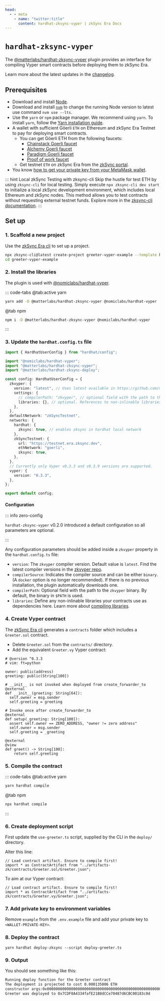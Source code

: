 ```yaml
---
head:
  - - meta
    - name: "twitter:title"
      content: hardhat-zksync-vyper | zkSync Era Docs
---
```


# `hardhat-zksync-vyper`

The [@matterlabs/hardhat-zksync-vyper](https://www.npmjs.com/package/@matterlabs/hardhat-zksync-vyper) plugin provides an interface for compiling Vyper smart contracts before deploying them to zkSync Era.

Learn more about the latest updates in the [changelog](https://github.com/matter-labs/hardhat-zksync/blob/main/packages/hardhat-zksync-vyper/CHANGELOG.md).

## Prerequisites

- Download and install [Node](https://nodejs.org/en/download).
- Download and install [`nvm`](https://github.com/nvm-sh/nvm#installing-and-updating) to change the running Node version to latest use command `nvm use --lts`.
- Use the `yarn` or `npm` package manager. We recommend using `yarn`. To install `yarn`, follow the [Yarn installation guide](https://yarnpkg.com/getting-started/install).
- A wallet with sufficient Göerli `ETH` on Ethereum and zkSync Era Testnet to pay for deploying smart contracts.
  - You can get Göerli ETH from the following faucets:
    - [Chainstack Goerli faucet](https://faucet.chainstack.com/goerli-faucet/)
    - [Alchemy Goerli faucet](https://goerlifaucet.com/)
    - [Paradigm Goerli faucet](https://faucet.paradigm.xyz/)
    - [Proof of work faucet](https://goerli-faucet.pk910.de/)
  - Get testnet `ETH` on zkSync Era from the [zkSync portal](https://goerli.portal.zksync.io/faucet).
- You know [how to get your private key from your MetaMask wallet](https://support.metamask.io/hc/en-us/articles/360015289632-How-to-export-an-account-s-private-key).

::: hint Local zkSync Testing with zksync-cli
Skip the hustle for test ETH by using `zksync-cli` for local testing. Simply execute `npx zksync-cli dev start` to initialize a local zkSync development environment, which includes local Ethereum and zkSync nodes. This method allows you to test contracts without requesting external testnet funds. Explore more in the [zksync-cli documentation](../../tools/zksync-cli/README.md).
:::

## Set up

### 1. Scaffold a new project

Use the [zkSync Era cli](../../tools/zksync-cli/README.md) to set up a project.

```sh
npx zksync-cli@latest create-project greeter-vyper-example --template hardhat_vyper
cd greeter-vyper-example
```

### 2. Install the libraries

The plugin is used with [@nomiclabs/hardhat-vyper](https://www.npmjs.com/package/@nomiclabs/hardhat-vyper).

::: code-tabs
@tab:active yarn

```bash
yarn add -D @matterlabs/hardhat-zksync-vyper @nomiclabs/hardhat-vyper
```

@tab npm

```bash
npm i -D @matterlabs/hardhat-zksync-vyper @nomiclabs/hardhat-vyper
```

:::

### 3. Update the `hardhat.config.ts` file

```ts
import { HardhatUserConfig } from "hardhat/config";

import "@nomiclabs/hardhat-vyper";
import "@matterlabs/hardhat-zksync-vyper";
import "@matterlabs/hardhat-zksync-deploy";

const config: HardhatUserConfig = {
  zkvyper: {
    version: "latest", // Uses latest available in https://github.com/matter-labs/zkvyper-bin/
    settings: {
      // compilerPath: "zkvyper", // optional field with the path to the `zkvyper` binary.
      libraries: {}, // optional. References to non-inlinable libraries
    },
  },
  defaultNetwork: "zkSyncTestnet",
  networks: {
    hardhat: {
      zksync: true, // enables zksync in hardhat local network
    },
    zkSyncTestnet: {
      url: "https://testnet.era.zksync.dev",
      ethNetwork: "goerli",
      zksync: true,
    },
  },
  // Currently only Vyper v0.3.3 and v0.3.9 versions are supported.
  vyper: {
    version: "0.3.3",
  },
};

export default config;
```

#### Configuration

::: info zero-config

`hardhat-zksync-vyper` v0.2.0 introduced a default configuration so all parameters are optional.

:::

Any configuration parameters should be added inside a `zkvyper` property in the `hardhat.config.ts` file:

- `version`: The `zkvyper` compiler version. Default value is `latest`. Find the latest compiler versions in the [zkvyper repo](https://github.com/matter-labs/zkvyper-bin).
- `compilerSource`: Indicates the compiler source and can be either `binary`. (A `docker` option is no longer recommended). If there is no previous installation, the plugin automatically downloads one.
- `compilerPath`: Optional field with the path to the `zkvyper` binary. By default, the binary in `$PATH` is used.
- `libraries`: Define any non-inlinable libraries your contracts use as dependencies here. Learn more about [compiling libraries](./compiling-libraries.md).

### 4. Create Vyper contract

The [zkSync Era cli](../../tools/zksync-cli/README.md) generates a `contracts` folder which includes a `Greeter.sol` contract.

- Delete `Greeter.sol` from the `contracts/` directory.
- Add the equivalent `Greeter.vy` Vyper contract:

```vyper
# @version ^0.3.3
# vim: ft=python

owner: public(address)
greeting: public(String[100])

# __init__ is not invoked when deployed from create_forwarder_to
@external
def __init__(greeting: String[64]):
  self.owner = msg.sender
  self.greeting = greeting

# Invoke once after create_forwarder_to
@external
def setup(_greeting: String[100]):
  assert self.owner == ZERO_ADDRESS, "owner != zero address"
  self.owner = msg.sender
  self.greeting = _greeting

@external
@view
def greet() -> String[100]:
    return self.greeting
```

### 5. Compile the contract

::: code-tabs
@tab:active yarn

```bash
yarn hardhat compile
```

@tab npm

```bash
npx hardhat compile
```

:::

### 6. Create deployment script

First update the `use-greeter.ts` script, supplied by the CLI in the `deploy/` directory.

Alter this line:

```
// Load contract artifact. Ensure to compile first!
import * as ContractArtifact from "../artifacts-zk/contracts/Greeter.sol/Greeter.json";
```

To aim at our Vyper contract:

```
// Load contract artifact. Ensure to compile first!
import * as ContractArtifact from "../artifacts-zk/contracts/Greeter.vy/Greeter.json";
```

### 7. Add private key to environment variables

Remove `example` from the `.env.example` file and add your private key to `<WALLET-PRIVATE-KEY>`.

### 8. Deploy the contract

```
yarn hardhat deploy-zksync --script deploy-greeter.ts
```

### 9. Output

You should see something like this:

```txt
Running deploy function for the Greeter contract
The deployment is projected to cost 0.000135806 ETH
constructor args:0x000000000000000000000000000000000000000000000000000000000000002000000000000000000000000000000000000000000000000000000000000000094869207468657265210000000000000000000000000000000000000000000000
Greeter was deployed to 0x7CDF8A4334fafE21B8dCCe70487d6CBC00183c0d
```
